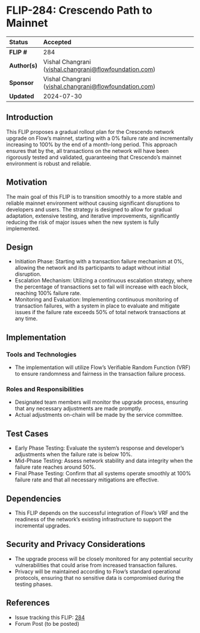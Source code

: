 # FLIP-284: Crescendo Path to Mainnet

| Status        | Accepted                                            |
:-------------- |:---------------------------------------------------- |
| **FLIP #**    | 284
| **Author(s)** | Vishal Changrani (vishal.changrani@flowfoundation.com) | 
| **Sponsor**   | Vishal Changrani (vishal.changrani@flowfoundation.com) |
| **Updated**   | 2024-07-30                                             |

## Introduction

This FLIP proposes a gradual rollout plan for the Crescendo network upgrade on Flow’s mainnet, starting with a 0% failure rate and incrementally increasing to 100% by the end of a month-long period. This approach ensures that by the, all transactions on the network will have been rigorously tested and validated, guaranteeing that Crescendo’s mainnet environment is robust and reliable.

## Motivation
The main goal of this FLIP is to transition smoothly to a more stable and reliable mainnet environment without causing significant disruptions to developers and users. The strategy is designed to allow for gradual adaptation, extensive testing, and iterative improvements, significantly reducing the risk of major issues when the new system is fully implemented.

## Design
- Initiation Phase: Starting with a transaction failure mechanism at 0%, allowing the network and its participants to adapt without initial disruption.
- Escalation Mechanism: Utilizing a continuous escalation strategy, where the percentage of transactions set to fail will increase with each block, reaching 100% failure rate.
- Monitoring and Evaluation: Implementing continuous monitoring of transaction failures, with a system in place to evaluate and mitigate issues if the failure rate exceeds 50% of total network transactions at any time.

## Implementation
### Tools and Technologies
- The implementation will utilize Flow’s Verifiable Random Function (VRF) to ensure randomness and fairness in the transaction failure process.

### Roles and Responsibilities
- Designated team members will monitor the upgrade process, ensuring that any necessary adjustments are made promptly.
- Actual adjustments on-chain will be made by the service committee.

## Test Cases
- Early Phase Testing: Evaluate the system’s response and developer’s adjustments when the failure rate is below 10%.
- Mid-Phase Testing: Assess network stability and data integrity when the failure rate reaches around 50%.
- Final Phase Testing: Confirm that all systems operate smoothly at 100% failure rate and that all necessary mitigations are effective.

## Dependencies
- This FLIP depends on the successful integration of Flow’s VRF and the readiness of the network’s existing infrastructure to support the incremental upgrades.

## Security and Privacy Considerations
- The upgrade process will be closely monitored for any potential security vulnerabilities that could arise from increased transaction failures.
- Privacy will be maintained according to Flow’s standard operational protocols, ensuring that no sensitive data is compromised during the testing phases.

## References
- Issue tracking this FLIP: [284](https://github.com/onflow/flips/issues/284)
- Forum Post (to be posted)
